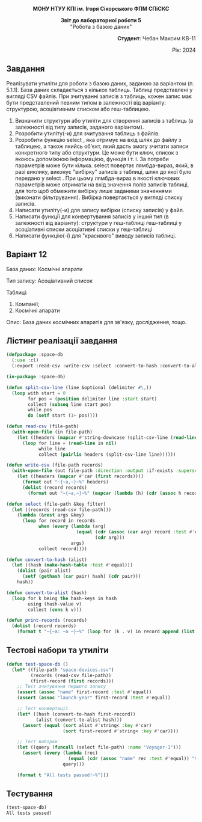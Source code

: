 <p align="center"><b>МОНУ НТУУ КПІ ім. Ігоря Сікорського ФПМ СПіСКС</b></p>
<p align="center">
<b>Звіт до лабораторної роботи 5</b><br/>
"Робота з базою даних"<br/>
</p>
<p align="right">
<b>Студент</b>: 
Чебан Максим КВ-11<p>

<p align="right">Рік: 2024<p>

## Завдання

 Реалізувати утиліти для роботи з базою даних, заданою за варіантом (п. 5.1.1). База даних складається з кількох таблиць. Таблиці представлені у вигляді CSV файлів. При зчитуванні записів з таблиць, кожен запис має бути представлений певним типом в залежності від варіанту: структурою, асоціативним списком або геш-таблицею. 
1.  Визначити структури або утиліти для створення записів з таблиць (в залежності від типу записів, заданого варіантом). 
2.  Розробити утиліту(-и) для зчитування таблиць з файлів. 
3.  Розробити функцію  select	, яка отримує на вхід шлях до файлу з таблицею, а також якийсь об'єкт, який дасть змогу зчитати записи конкретного типу або 
структури. Це може бути ключ, список з якоюсь допоміжною інформацією, функція і т. і. За потреби параметрів може бути кілька.  select	 повертає лямбда-вираз, 
який, в разі виклику, виконує "вибірку" записів з таблиці, шлях до якої було передано у  select	. При цьому лямбда-вираз в якості ключових параметрів може отримати на вхід значення полів записів таблиці, для того щоб обмежити вибірку лише заданими значеннями (виконати фільтрування). Вибірка повертається у вигляді списку записів. 
4.  Написати утиліту(-и) для запису вибірки (списку записів) у файл. 
5.  Написати функції для конвертування записів у інший тип (в залежності від варіанту): 
структури у геш-таблиці 
геш-таблиці у асоціативні списки 
асоціативні списки у геш-таблиці 
6.  Написати функцію(-ї) для "красивого" виводу записів таблиці. 


## Варіант 12
База даних: Космічні апарати

Тип запису: Асоціативний список

Таблиці: 
1. Компанії;
2. Космічні апарати
   
Опис: База даних космічних апаратів для зв'язку, дослідження, тощо. 


## Лістинг реалізації завдання
```lisp
(defpackage :space-db
  (:use :cl)
  (:export :read-csv :write-csv :select :convert-to-hash :convert-to-alist :print-records))

(in-package :space-db)

(defun split-csv-line (line &optional (delimiter #\,))
  (loop with start = 0
        for pos = (position delimiter line :start start)
        collect (subseq line start pos)
        while pos
        do (setf start (1+ pos))))

(defun read-csv (file-path)
  (with-open-file (in file-path)
    (let ((headers (mapcar #'string-downcase (split-csv-line (read-line in)))))
      (loop for line = (read-line in nil)
            while line
            collect (pairlis headers (split-csv-line line))))))

(defun write-csv (file-path records)
  (with-open-file (out file-path :direction :output :if-exists :supersede)
    (let ((headers (mapcar #'car (first records))))
      (format out "~{~a,~}~%" headers)
      (dolist (record records)
        (format out "~{~a,~}~%" (mapcar (lambda (h) (cdr (assoc h record :test #'equal))) headers))))))

(defun select (file-path &key filter)
  (let ((records (read-csv file-path)))
    (lambda (&rest args &key)
      (loop for record in records
            when (every (lambda (arg)
                          (equal (cdr (assoc (car arg) record :test #'equal))
                                 (cdr arg)))
                        args)
            collect record))))

(defun convert-to-hash (alist)
  (let ((hash (make-hash-table :test #'equal)))
    (dolist (pair alist)
      (setf (gethash (car pair) hash) (cdr pair)))
    hash))

(defun convert-to-alist (hash)
  (loop for k being the hash-keys in hash
        using (hash-value v)
        collect (cons k v)))

(defun print-records (records)
  (dolist (record records)
    (format t "~{~a: ~a ~}~%" (loop for (k . v) in record append (list k v)))))
```

## Тестові набори та утиліти
```lisp
(defun test-space-db ()
  (let* ((file-path "space-devices.csv")
         (records (read-csv file-path))
         (first-record (first records)))
    ;; Тест зчитування першого запису
    (assert (assoc "name" first-record :test #'equal))
    (assert (assoc "launch-year" first-record :test #'equal))

    ;; Тест конвертації
    (let* ((hash (convert-to-hash first-record))
           (alist (convert-to-alist hash)))
      (assert (equal (sort alist #'string< :key #'car)
                     (sort first-record #'string< :key #'car))))

    ;; Тест вибірки
    (let ((query (funcall (select file-path) :name "Voyager-1")))
      (assert (every (lambda (rec)
                       (equal (cdr (assoc "name" rec :test #'equal)) "Voyager-1"))
                     query)))

    (format t "All tests passed!~%")))
```

## Тестування

``` lisp
(test-space-db)
All tests passed!
```
